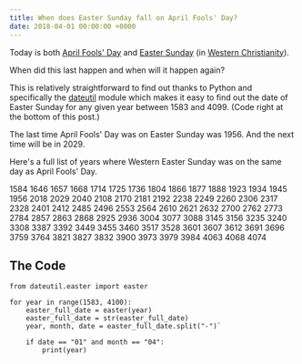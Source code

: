 ```yaml
---
title: When does Easter Sunday fall on April Fools' Day?
date: 2018-04-01 00:00:00 +0000
---
```

Today is both [April Fools' Day](https://en.wikipedia.org/wiki/April_Fools'_Day) and [Easter Sunday](https://en.wikipedia.org/wiki/Easter) (in [Western Christianity](https://en.wikipedia.org/wiki/Western_Christianity)).

When did this last happen and when will it happen again?

This is relatively straightforward to find out thanks to Python and specifically the [dateutil](https://github.com/dateutil/dateutil) module which makes it easy to find out the date of Easter Sunday for any given year between 1583 and 4099. (Code right at the bottom of this post.)

The last time April Fools' Day was on Easter Sunday was 1956. And the next time will be in 2029.

Here's a full list of years where Western Easter Sunday was on the same day as April Fools' Day.

1584
1646
1657
1668
1714
1725
1736
1804
1866
1877
1888
1923
1934
1945
1956
2018
2029
2040
2108
2170
2181
2192
2238
2249
2260
2306
2317
2328
2401
2412
2485
2496
2553
2564
2610
2621
2632
2700
2762
2773
2784
2857
2863
2868
2925
2936
3004
3077
3088
3145
3156
3235
3240
3308
3387
3392
3449
3455
3460
3517
3528
3601
3607
3612
3691
3696
3759
3764
3821
3827
3832
3900
3973
3979
3984
4063
4068
4074

## The Code

```
from dateutil.easter import easter

for year in range(1583, 4100):
    easter_full_date = easter(year)  
    easter_full_date = str(easter_full_date)  
    year, month, date = easter_full_date.split("-")`

    if date == "01" and month == "04":  
        print(year)
```
